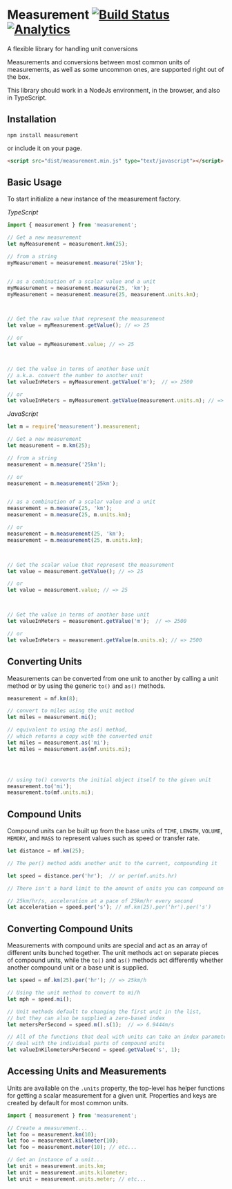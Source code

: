 Measurement [![Build Status](https://secure.travis-ci.org/jfelsinger/measurement.png?branch=master)](https://travis-ci.org/jfelsinger/measurement) [![Analytics](https://ga-beacon.appspot.com/UA-46797352-2/measurement/index)](https://github.com/igrigorik/ga-beacon)
===========

A flexible library for handling unit conversions

Measurements and conversions between most common units of measurements, as well
as some uncommon ones, are supported right out of the box.

This library should work in a NodeJs environment, in the browser, and also in
TypeScript.



## Installation

```console
npm install measurement
```

or include it on your page.

```html
<script src="dist/measurement.min.js" type="text/javascript"></script>
```

## Basic Usage

To start initialize a new instance of the measurement factory.


*TypeScript*

```ts
import { measurement } from 'measurement';

// Get a new measurement
let myMeasurement = measurement.km(25);

// from a string
myMeasurement = measurement.measure('25km');


// as a combination of a scalar value and a unit
myMeasurement = measurement.measure(25, 'km');
myMeasurement = measurement.measure(25, measurement.units.km);



// Get the raw value that represent the measurement
let value = myMeasurement.getValue(); // => 25

// or
let value = myMeasurement.value; // => 25



// Get the value in terms of another base unit
// a.k.a. convert the number to another unit
let valueInMeters = myMeasurement.getValue('m');  // => 2500

// or
let valueInMeters = myMeasurement.getValue(measurement.units.m); // => 2500

```

*JavaScript*

```js
let m = require('measurement').measurement;

// Get a new measurement
let measurement = m.km(25);

// from a string
measurement = m.measure('25km');

// or
measurement = m.measurement('25km');


// as a combination of a scalar value and a unit
measurement = m.measure(25, 'km');
measurement = m.measure(25, m.units.km);

// or
measurement = m.measurement(25, 'km');
measurement = m.measurement(25, m.units.km);



// Get the scalar value that represent the measurement
let value = measurement.getValue(); // => 25

// or
let value = measurement.value; // => 25



// Get the value in terms of another base unit
let valueInMeters = measurement.getValue('m');  // => 2500

// or
let valueInMeters = measurement.getValue(m.units.m); // => 2500

```

## Converting Units

Measurements can be converted from one unit to another by calling
a unit method or by using the generic ``to()`` and ``as()`` methods.

```js
measurement = mf.km(8);

// convert to miles using the unit method
let miles = measurement.mi();

// equivalent to using the as() method,
// which returns a copy with the converted unit
let miles = measurement.as('mi');
let miles = measurement.as(mf.units.mi);




// using to() converts the initial object itself to the given unit
measurement.to('mi');
measurement.to(mf.units.mi);
```

## Compound Units

Compound units can be built up from the base units of ``TIME``, ``LENGTH``,
``VOLUME``, ``MEMORY``,  and ``MASS`` to represent values such as speed or
transfer rate.

```js
let distance = mf.km(25);

// The per() method adds another unit to the current, compounding it

let speed = distance.per('hr');  // or per(mf.units.hr)

// There isn't a hard limit to the amount of units you can compound on

// 25km/hr/s, acceleration at a pace of 25km/hr every second
let acceleration = speed.per('s'); // mf.km(25).per('hr').per('s')
```

## Converting Compound Units

Measurements with compound units are special and act as an array of different
units bunched together. The unit methods act on separate pieces of compound units,
while the ``to()`` and ``as()`` methods act differently whether another compound
unit or a base unit is supplied.

```js
let speed = mf.km(25).per('hr'); // => 25km/h

// Using the unit method to convert to mi/h
let mph = speed.mi();

// Unit methods default to changing the first unit in the list,
// but they can also be supplied a zero-based index
let metersPerSecond = speed.m().s(1);  // => 6.9444m/s

// All of the functions that deal with units can take an index parameter to
// deal with the individual parts of compound units
let valueInKilometersPerSecond = speed.getValue('s', 1);
```


## Accessing Units and Measurements

Units are available on the `.units` property, the top-level has helper functions
for getting a scalar measurement for a given unit. Properties and keys are
created by default for most common units.

```ts
import { measurement } from 'measurement';

// Create a measurement...
let foo = measurement.km(10);
let foo = measurement.kilometer(10);
let foo = measurement.meter(10); // etc...

// Get an instance of a unit...
let unit = measurement.units.km;
let unit = measurement.units.kilometer;
let unit = measurement.units.meter; // etc...
```
